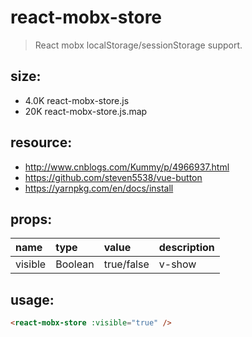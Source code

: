 # react-mobx-store
> React mobx localStorage/sessionStorage support.


## size:
+ 4.0K	react-mobx-store.js
+  20K	react-mobx-store.js.map

## resource:
+ http://www.cnblogs.com/Kummy/p/4966937.html
+ https://github.com/steven5538/vue-button
+ https://yarnpkg.com/en/docs/install


## props:
| name | type | value | description |
| :----| :----| :----| :----|
| visible  | Boolean | true/false | v-show |


## usage:
```html
<react-mobx-store :visible="true" />
```
